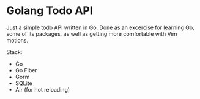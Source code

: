 # Golang Todo API

Just a simple todo API written in Go. Done as an excercise for learning Go, some of its packages, as well as getting more comfortable with Vim motions.

Stack:

- Go
- Go Fiber
- Gorm
- SQLite
- Air (for hot reloading)
